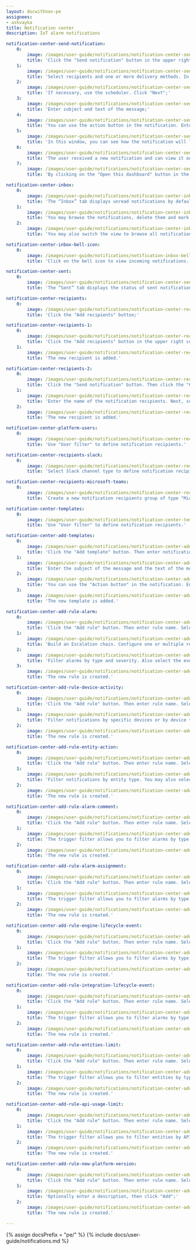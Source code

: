 ```yaml
---
layout: docwithnav-pe
assignees:
- ashvayka
title: Notification center
description: IoT alarm notifications

notification-center-send-notification:
    0:
        image: /images/user-guide/notifications/notification-center-send-notification-1-pe.png
        title: 'Click the "Send notification" button in the upper right corner of the "Notification center" page to open the new notification wizard;'
    1:
        image: /images/user-guide/notifications/notification-center-send-notification-2-pe.png
        title: 'Select recipients and one or more delivery methods. In this example, let&#39;s consider the Web delivery method;'
    2:
        image: /images/user-guide/notifications/notification-center-send-notification-3-pe.png
        title: 'If necessary, use the scheduler. Click "Next";'
    3:
        image: /images/user-guide/notifications/notification-center-send-notification-4-pe.png
        title: 'Enter subject and text of the message;'
    4:
        image: /images/user-guide/notifications/notification-center-send-notification-5-pe.png
        title: 'You can use the action button in the notification. Enter the button text, select the action type ("Open dashboard" or "Open URL link") and specify the URL link or dashboard that should open when the button is clicked. You can also display the icon in the notification and set its color. Click "Next";'
    5:
        image: /images/user-guide/notifications/notification-center-send-notification-6-pe.png
        title: 'In this window, you can see how the notification will look and also view the list of notification recipients. Click "Send";'
    6:
        image: /images/user-guide/notifications/notification-center-send-notification-7-pe.png
        title: 'The user received a new notification and can view it on the Notification center page or by clicking on the bell icon in the upper right corner of the screen;'
    7:
        image: /images/user-guide/notifications/notification-center-send-notification-8-pe.png
        title: 'By clicking on the "Open this dashboard" button in the message, the user will open the dashboard window.'

notification-center-inbox:
    0:
        image: /images/user-guide/notifications/notification-center-inbox-1-pe.png
        title: 'The “Inbox” tab displays unread notifications by default;'
    1:
        image: /images/user-guide/notifications/notification-center-inbox-2-pe.png
        title: 'You may browse the notifications, delete them and mark them as read;'
    2:
        image: /images/user-guide/notifications/notification-center-inbox-3-pe.png
        title: 'You may also switch the view to browse all notifications.'

notification-center-inbox-bell-icon:
    0:
        image: /images/user-guide/notifications/notification-inbox-bell-icon-1-pe.png
        title: 'Click on the bell icon to view incoming notifications.'

notification-center-sent:
    0:
        image: /images/user-guide/notifications/notification-center-sent-1-pe.png
        title: 'The “Sent” tab displays the status of sent notifications. You may use the "Notify again" button to copy an existing notification and send it again.'

notification-center-recipients:
    0:
        image: /images/user-guide/notifications/notification-center-recipients-1-pe.png
        title: 'Click the "Add recipients" button;'

notification-center-recipients-1:
    0:
        image: /images/user-guide/notifications/notification-center-recipients-2-pe.png
        title: 'Click the "Add recipients" button in the upper right corner of the "Recipients" tab. In the new window, enter the name of the notification recipients. Next, select one of the three types of recipients: platform users, Microsoft Teams, or Slack entities. In the "User Filter" list, select who you want to send notifications to. Than, click "Add";'
    1:
        image: /images/user-guide/notifications/notification-center-recipients-3-pe.png
        title: 'The new recipient is added.'

notification-center-recipients-2:
    0:
        image: /images/user-guide/notifications/notification-center-recipients-4-pe.png
        title: 'Click the "Send notification" button. Then click the "Create new" button;'
    1:
        image: /images/user-guide/notifications/notification-center-recipients-5-pe.png
        title: 'Enter the name of the notification recipients. Next, select one of the three types of recipients: platform users, Microsoft Teams, or Slack entities. In the "User Filter" list, select who you want to send notifications to. Click "Add";'
    2:
        image: /images/user-guide/notifications/notification-center-recipients-6-pe.png
        title: 'The new recipient is added.'

notification-center-platform-users:
    0:
        image: /images/user-guide/notifications/notification-center-recipients-list-1-pe.png
        title: 'Use "User filter" to define notification recipients.'

notification-center-recipients-slack:
    0:
        image: /images/user-guide/notifications/notification-center-recipients-slack-1-pe.png
        title: 'Select Slack channel type to define notification recipients.'

notification-center-recipients-microsoft-teams:
    0:
        image: /images/user-guide/notifications/notification-center-recipients-microsoft-teams-1-pe.png
        title: 'Create a new notification recipients group of type "Microsoft Teams" enter webhook URL and channel name.'

notification-center-templates:
    0:
        image: /images/user-guide/notifications/notification-center-templates-1-pe.png
        title: 'Use "User filter" to define notification recipients.'

notification-center-add-templates:
    0:
        image: /images/user-guide/notifications/notification-center-add-templates-1-pe.png
        title: 'Click the "Add template" button. Then enter notification template name and type. Select one or more delivery methods. In this example, let’s consider the Web delivery method. Click "Next";'
    1:
        image: /images/user-guide/notifications/notification-center-add-templates-2-pe.png
        title: 'Enter the subject of the message and the text of the message;'
    2:
        image: /images/user-guide/notifications/notification-center-add-templates-3-pe.png
        title: 'You can use the "Action button" in the notification. Enter the button text, select the action type ("Open dashboard" or "Open URL link") and specify the URL link or dashboard that should open when the button is clicked. You can also display the icon in the notification and set its color. Click "Next";'
    3:
        image: /images/user-guide/notifications/notification-center-add-templates-4-pe.png
        title: 'The new template is added.'

notification-center-add-rule-alarm:
    0:
        image: /images/user-guide/notifications/notification-center-add-rule-alarm-1-pe.png
        title: 'Сlick the "Add rule" button. Then enter rule name. Select trigger - Alarm. Then, select template from the list or create your own;'
    1:
        image: /images/user-guide/notifications/notification-center-add-rule-alarm-2-pe.png
        title: 'Build an Escalation chain. Configure one or multiple recipients of the notification. Also configure alarm statuses, which will stop the escalation chain Click "Next";'
    2:
        image: /images/user-guide/notifications/notification-center-add-rule-alarm-3-pe.png
        title: 'Filter alarms by type and severity. Also select the event types that will trigger notification. Click "Add";'
    3:
        image: /images/user-guide/notifications/notification-center-add-rule-alarm-4-pe.png
        title: 'The new rule is created.'

notification-center-add-rule-device-activity:
    0:
        image: /images/user-guide/notifications/notification-center-add-rule-device-activity-1-pe.png
        title: 'Сlick the "Add rule" button. Then enter rule name. Select trigger - Alarm. Then, select template from the list and specify recipient. Click "Next";'
    1:
        image: /images/user-guide/notifications/notification-center-add-rule-device-activity-2-pe.png
        title: 'Filter notifications by specific devices or by device types. You may also select the event types that will trigger notification. Click "Add";'
    2:
        image: /images/user-guide/notifications/notification-center-add-rule-device-activity-3-pe.png
        title: 'The new rule is created.'

notification-center-add-rule-entity-action:
    0:
        image: /images/user-guide/notifications/notification-center-add-rule-entity-action-1-pe.png
        title: 'Сlick the "Add rule" button. Then enter rule name. Select trigger - Entity action. Then, select template from the list and specify recipient. Click "Next";'
    1:
        image: /images/user-guide/notifications/notification-center-add-rule-entity-action-2-pe.png
        title: 'Filter notifications by entity type. You may also select the event types that will trigger notification. Click "Add";'
    2:
        image: /images/user-guide/notifications/notification-center-add-rule-entity-action-3-pe.png
        title: 'The new rule is created.'

notification-center-add-rule-alarm-comment:
    0:
        image: /images/user-guide/notifications/notification-center-add-rule-alarm-comment-1-pe.png
        title: 'Сlick the "Add rule" button. Then enter rule name. Select trigger - Alarm comment. Then, select template from the list and specify recipient. Click "Next";'
    1:
        image: /images/user-guide/notifications/notification-center-add-rule-alarm-comment-2-pe.png
        title: 'The trigger filter allows you to filter alarms by type, severity, and status. You may also select to notify only on user comments and skip system comments. Optionally, you may notify users on comments update. Click "Add";'
    2:
        image: /images/user-guide/notifications/notification-center-add-rule-alarm-comment-3-pe.png
        title: 'The new rule is created.'

notification-center-add-rule-alarm-assignment:
    0:
        image: /images/user-guide/notifications/notification-center-add-rule-alarm-assignment-1-pe.png
        title: 'Сlick the "Add rule" button. Then enter rule name. Select trigger - Alarm assignment. Then, select template from the list and specify recipient. Click "Next";'
    1:
        image: /images/user-guide/notifications/notification-center-add-rule-alarm-assignment-2-pe.png
        title: 'The trigger filter allows you to filter alarms by type, severity, and status. You may also select the event types that will trigger notification: assign or unassign. Click "Add";'
    2:
        image: /images/user-guide/notifications/notification-center-add-rule-alarm-assignment-3-pe.png
        title: 'The new rule is created.'

notification-center-add-rule-engine-lifecycle-event:
    0:
        image: /images/user-guide/notifications/notification-center-add-rule-engine-lifecycle-event-1-pe.png
        title: 'Сlick the "Add rule" button. Then enter rule name. Select trigger - Rule engine lifecycle event. Then, select template from the list and specify recipient. Click "Next";'
    1:
        image: /images/user-guide/notifications/notification-center-add-rule-engine-lifecycle-event-2-pe.png
        title: 'The trigger filter allows you to filter alarms by type, severity, and status. You may also select the event types that will trigger notification: assign or unassign. Click "Add";'
    2:
        image: /images/user-guide/notifications/notification-center-add-rule-engine-lifecycle-event-3-pe.png
        title: 'The new rule is created.'

notification-center-add-rule-integration-lifecycle-event:
    0:
        image: /images/user-guide/notifications/notification-center-add-rule-integration-lifecycle-event-1-pe.png
        title: 'Сlick the "Add rule" button. Then enter rule name. Select trigger - Integration lifecycle event. Then, select template from the list and specify recipient. Click "Next";'
    1:
        image: /images/user-guide/notifications/notification-center-add-rule-integration-lifecycle-event-2-pe.png
        title: 'The trigger filter allows you to filter alarms by type, severity, and status. You may also select the event types that will trigger notification: assign or unassign. Click "Add";'
    2:
        image: /images/user-guide/notifications/notification-center-add-rule-integration-lifecycle-event-3-pe.png
        title: 'The new rule is created.'

notification-center-add-rule-entities-limit:
    0:
        image: /images/user-guide/notifications/notification-center-add-rule-entities-count-limit-1-pe.png
        title: 'Сlick the "Add rule" button. Then enter rule name. Select trigger - Entities limit. Then, select template from the list and specify recipient. Click "Next";'
    1:
        image: /images/user-guide/notifications/notification-center-add-rule-entities-count-limit-2-pe.png
        title: 'The trigger filter allows you to filter entities by type and setup threshold. Click "Add";'
    2:
        image: /images/user-guide/notifications/notification-center-add-rule-entities-count-limit-3-pe.png
        title: 'The new rule is created.'

notification-center-add-rule-api-usage-limit:
    0:
        image: /images/user-guide/notifications/notification-center-add-rule-api-usage-limit-1-pe.png
        title: 'Сlick the "Add rule" button. Then enter rule name. Select trigger - API usage limit. Then, select template from the list and specify recipient. Click "Next";'
    1:
        image: /images/user-guide/notifications/notification-center-add-rule-api-usage-limit-2-pe.png
        title: 'The trigger filter allows you to filter entities by API features. You may also select the event types that will trigger notification: enable, warning, disabled. Click "Add";'
    2:
        image: /images/user-guide/notifications/notification-center-add-rule-api-usage-limit-3-pe.png
        title: 'The new rule is created.'

notification-center-add-rule-new-platform-version:
    0:
        image: /images/user-guide/notifications/notification-center-add-rule-new-platform-version-1-pe.png
        title: 'Сlick the "Add rule" button. Then enter rule name. Select trigger - New platform version. Then, select template from the list and specify recipient. Click "Next";'
    1:
        image: /images/user-guide/notifications/notification-center-add-rule-new-platform-version-2-pe.png
        title: 'Optionally enter a description, then click "Add";'
    2:
        image: /images/user-guide/notifications/notification-center-add-rule-new-platform-version-3-pe.png
        title: 'The new rule is created.'

---
```


{% assign docsPrefix = "pe/" %}
{% include docs/user-guide/notifications.md %}